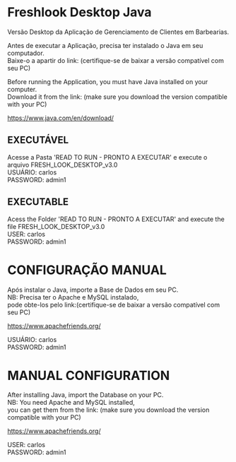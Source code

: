 # Freshlook Desktop Java
Versão Desktop da Aplicação de Gerenciamento de Clientes em Barbearias.

Antes de executar a Aplicação, precisa ter instalado o Java em seu computador. \
Baixe-o a apartir do link: (certifique-se de baixar a versão compatível com seu PC)

Before running the Application, you must have Java installed on your computer.\
Download it from the link: (make sure you download the version compatible with your PC)

https://www.java.com/en/download/

## EXECUTÁVEL 
Acesse a Pasta 'READ TO RUN - PRONTO A EXECUTAR' e execute o arquivo FRESH_LOOK_DESKTOP_v3.0 \
USUÁRIO: carlos \
PASSWORD: admin1
## EXECUTABLE 
Acess the Folder 'READ TO RUN - PRONTO A EXECUTAR' and execute the file FRESH_LOOK_DESKTOP_v3.0 \
USER: carlos\
PASSWORD: admin1

# CONFIGURAÇÃO MANUAL
Após instalar o Java, importe a Base de Dados em seu PC.\
NB: Precisa ter o Apache e MySQL instalado, \
pode obte-los pelo link:(certifique-se de baixar a versão compatível com seu PC)

https://www.apachefriends.org/

USUÁRIO: carlos\
PASSWORD: admin1


# MANUAL CONFIGURATION

After installing Java, import the Database on your PC.\
NB: You need Apache and MySQL installed,\
you can get them from the link: (make sure you download the version compatible with your PC)

https://www.apachefriends.org/


USER: carlos\
PASSWORD: admin1
